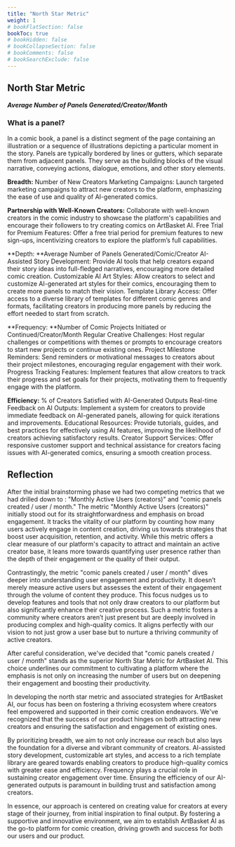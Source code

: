 ```yaml
---
title: "North Star Metric"
weight: 1
# bookFlatSection: false
bookToc: true
# bookHidden: false
# bookCollapseSection: false
# bookComments: false
# bookSearchExclude: false
---
```


## North Star Metric

 ***Average Number of Panels Generated/Creator/Month***

### What is a panel?

In a comic book, a panel is a distinct segment of the page containing an illustration or a sequence of illustrations depicting a particular moment in the story. Panels are typically bordered by lines or gutters, which separate them from adjacent panels. They serve as the building blocks of the visual narrative, conveying actions, dialogue, emotions, and other story elements.

**Breadth:** Number of New Creators
Marketing Campaigns: Launch targeted marketing campaigns to attract new creators to the platform, emphasizing the ease of use and quality of AI-generated comics.

**Partnership with Well-Known Creators:** Collaborate with well-known creators in the comic industry to showcase the platform's capabilities and encourage their followers to try creating comics on ArtBasket AI.
Free Trial for Premium Features: Offer a free trial period for premium features to new sign-ups, incentivizing creators to explore the platform’s full capabilities.

**Depth: **Average Number of Panels Generated/Comic/Creator
AI-Assisted Story Development: Provide AI tools that help creators expand their story ideas into full-fledged narratives, encouraging more detailed comic creation.
Customizable AI Art Styles: Allow creators to select and customize AI-generated art styles for their comics, encouraging them to create more panels to match their vision.
Template Library Access: Offer access to a diverse library of templates for different comic genres and formats, facilitating creators in producing more panels by reducing the effort needed to start from scratch.

**Frequency: **Number of Comic Projects Initiated or Continued/Creator/Month
Regular Creative Challenges: Host regular challenges or competitions with themes or prompts to encourage creators to start new projects or continue existing ones.
Project Milestone Reminders: Send reminders or motivational messages to creators about their project milestones, encouraging regular engagement with their work.
Progress Tracking Features: Implement features that allow creators to track their progress and set goals for their projects, motivating them to frequently engage with the platform.

**Efficiency:** % of Creators Satisfied with AI-Generated Outputs
Real-time Feedback on AI Outputs: Implement a system for creators to provide immediate feedback on AI-generated panels, allowing for quick iterations and improvements.
Educational Resources: Provide tutorials, guides, and best practices for effectively using AI features, improving the likelihood of creators achieving satisfactory results.
Creator Support Services: Offer responsive customer support and technical assistance for creators facing issues with AI-generated comics, ensuring a smooth creation process.

## Reflection

After the initial brainstorming phase we had two competing metrics that we had drilled down to : "Monthly Active Users (creators)" and "comic panels created / user / month."  The metric "Monthly Active Users (creators)" initially stood out for its straightforwardness and emphasis on broad engagement. It tracks the vitality of our platform by counting how many users actively engage in content creation, driving us towards strategies that boost user acquisition, retention, and activity. While this metric offers a clear measure of our platform's capacity to attract and maintain an active creator base, it leans more towards quantifying user presence rather than the depth of their engagement or the quality of their output.

Contrastingly, the metric "comic panels created / user / month" dives deeper into understanding user engagement and productivity. It doesn’t merely measure active users but assesses the extent of their engagement through the volume of content they produce. This focus nudges us to develop features and tools that not only draw creators to our platform but also significantly enhance their creative process. Such a metric fosters a community where creators aren’t just present but are deeply involved in producing complex and high-quality comics. It aligns perfectly with our vision to not just grow a user base but to nurture a thriving community of active creators.

After careful consideration, we've decided that "comic panels created / user / month" stands as the superior North Star Metric for ArtBasket AI. This choice underlines our commitment to cultivating a platform where the emphasis is not only on increasing the number of users but on deepening their engagement and boosting their productivity.

In developing the north star metric and associated strategies for ArtBasket AI, our focus has been on fostering a thriving ecosystem where creators feel empowered and supported in their comic creation endeavors. We've recognized that the success of our product hinges on both attracting new creators and ensuring the satisfaction and engagement of existing ones.

By prioritizing breadth, we aim to not only increase our reach but also lays the foundation for a diverse and vibrant community of creators. AI-assisted story development, customizable art styles, and access to a rich template library are geared towards enabling creators to produce high-quality comics with greater ease and efficiency. Frequency plays a crucial role in sustaining creator engagement over time. Ensuring the efficiency of our AI-generated outputs is paramount in building trust and satisfaction among creators.

In essence, our approach is centered on creating value for creators at every stage of their journey, from initial inspiration to final output. By fostering a supportive and innovative environment, we aim to establish ArtBasket AI as the go-to platform for comic creation, driving growth and success for both our users and our product.
